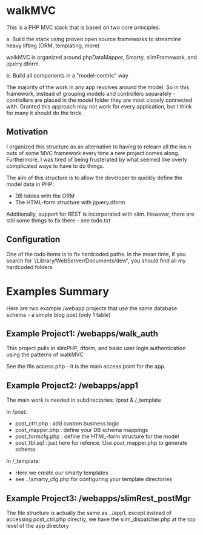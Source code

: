 walkMVC
=======

This is a PHP MVC stack that is based on two core principles:

a. Build the stack using proven open source frameworks to streamline heavy lifting (ORM, templating, more)

walkMVC is organized around phpDataMapper, Smarty, slimFramework, and jquery.dform‎.

b. Build all components in a "model-centric" way

The majority of the work in any app revolves around the model.  So in this framework, instead of grouping models and controllers separately - controllers are placed in the model folder they are most closely connected with.  Granted this approach may not work for every application, but I think for many it should do the trick.



Motivation
----------
I organized this structure as an alternative to having to relearn all the ins n outs of some MVC framework every time a new project comes along.  Furthermore, I was tired of being frusterated by what seemed like overly complicated ways to have to do things.

The aim of this structure is to allow the developer to quickly define the model data in PHP:
* DB tables with the ORM
* The HTML-form structure with jquery.dform

Additionally, support for REST is incorporated with slim.  However, there are still some things to fix there - see todo.txt


Configuration
---------------
One of the todo items is to fix hardcoded paths.  In the mean time, if you search for '/Library/WebServer/Documents/dev/', you should find all my hardcoded folders


Examples Summary
================================

Here are two example /webapp projects that use the same database schema - a simple blog post (only 1 table)



Example Project1: /webapps/walk_auth 
--------------------------------

This project pulls in slimPHP, dform, and basic user login authentication using the patterns of walkMVC

See the file access.php - it is the main access point for the app.



Example Project2: /webapps/app1 
--------------------------------

The main work is needed in subdirectories: /post & /_template

In /post:
* post_ctrl.php : add custom business logic
* post_mapper.php : define your DB schema mappings
* post_formcfg.php : define the HTML-form structure for the model
* post_tbl.sql : just here for refence. Use post_mapper.php to generate schema

In /_template:
* Here we create our smarty templates
* see ..\smarty_cfg.php for configuring your template directories


Example Project3: /webapps/slimRest_postMgr 
--------------------------------

The file structure is actually the same as ../app1, except instead of accessing post_ctrl.php directly, we have the slim_dispatcher.php at the top level of the app directory





